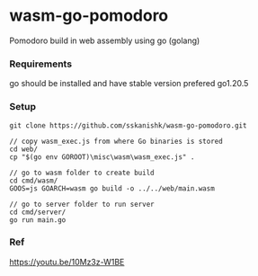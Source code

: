 # wasm-go-pomodoro
Pomodoro build in web assembly using go (golang)

### Requirements
go should be installed and have stable version prefered go1.20.5


### Setup
```
git clone https://github.com/sskanishk/wasm-go-pomodoro.git

// copy wasm_exec.js from where Go binaries is stored
cd web/
cp "$(go env GOROOT)\misc\wasm\wasm_exec.js" .

// go to wasm folder to create build
cd cmd/wasm/
GOOS=js GOARCH=wasm go build -o ../../web/main.wasm

// go to server folder to run server
cd cmd/server/
go run main.go
```

### Ref
https://youtu.be/10Mz3z-W1BE
